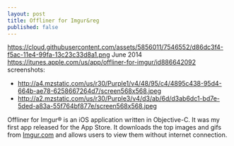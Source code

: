 ```yaml
---
layout: post
title: Offliner for Imgur&reg
published: false
---
```


https://cloud.githubusercontent.com/assets/5856011/7546552/d86dc3f4-f5ac-11e4-99fa-13c23c33d8a1.png
June 2014
https://itunes.apple.com/us/app/offliner-for-imgur/id886642092
screenshots:
  - http://a4.mzstatic.com/us/r30/Purple1/v4/48/95/c4/4895c438-95d4-664b-ae78-6258667264d7/screen568x568.jpeg
  - http://a2.mzstatic.com/us/r30/Purple3/v4/d3/ab/6d/d3ab6dc1-bd7e-5ded-a83a-55f764bf877e/screen568x568.jpeg

Offliner for Imgur&reg; is an iOS application written in Objective-C. It was my first app released for the App Store. It downloads the top images and gifs from [Imgur.com](http://imgur.com) and allows users to view them without internet connection.